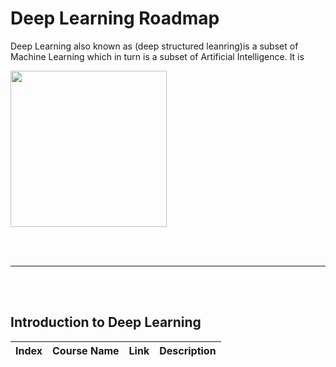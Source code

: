 # Deep Learning Roadmap

Deep Learning also known as (deep structured leanring)is a subset of Machine Learning which in turn is a subset of Artificial Intelligence.  It is 

<img src="https://github.com/66daysofdata/Resources/blob/main/assets/ml-dl-ai.png" width="250">


<br><br>

---

<br><br>

## Introduction to Deep Learning

| Index | Course Name | Link | Description |
| ------ | -------------------- | ---- | ------------ |
